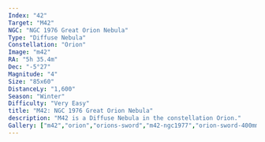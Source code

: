 ```yaml
---
Index: "42"
Target: "M42"
NGC: "NGC 1976 Great Orion Nebula"
Type: "Diffuse Nebula"
Constellation: "Orion"
Image: "m42"
RA: "5h 35.4m"
Dec: "-5°27"
Magnitude: "4"
Size: "85x60"
DistanceLy: "1,600"
Season: "Winter"
Difficulty: "Very Easy"
title: "M42: NGC 1976 Great Orion Nebula"
description: "M42 is a Diffuse Nebula in the constellation Orion."
Gallery: ["m42","orion","orions-sword","m42-ngc1977","orion-sword-400mm"]
---
```

